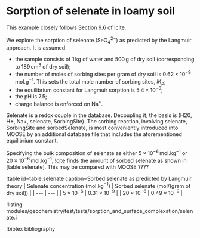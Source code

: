 # Sorption of selenate in loamy soil

This example closely follows Section 9.6 of [!cite](bethke_2007).

We explore the sorption of selenate (SeO$_{4}^{2-}$) as predicted by the Langmuir approach.  It is assumed

- the sample consists of 1$\,$kg of water and 500$\,$g of dry soil (corresponding to 189$\,$cm$^{3}$ of dry soil);
- the number of moles of sorbing sites per gram of dry soil is $0.62\times 10^{-9}\,$mol.g$^{-1}$.  This sets the total mole number of sorbing sites, $M_{p}$;
- the equilibrium constant for Langmuir sorption is $5.4\times 10^{-6}$;
- the pH is 7.5;
- charge balance is enforced on Na$^{+}$.

Selenate is a redox couple in the database.  Decoupling it, the basis is (H20, H+, Na+, selenate, SorbingSite).  The sorbing reaction, involving selenate, SorbingSite and sorbedSelenate, is most conveniently introduced into MOOSE by an additional database file that includes the aforementioned equilibrium constant.

Specifying the bulk composition of selenate as either $5\times 10^{-6}\,$mol.kg$^{-1}$ or $20\times 10^{-6}\,$mol.kg$^{-1}$, [!cite](bethke_2007) finds the amount of sorbed selenate as shown in [table:selenate].  This may be compared with MOOSE ????

!table id=table:selenate caption=Sorbed selenate as predicted by Langmuir theory
| Selenate concentration (mol.kg$^{-1}$) | Sorbed selenate (mol/(gram of dry soil)) |
| --- | --- |
| $5\times 10^{-6}$ | $0.31\times 10^{-9}$ |
| $20\times 10^{-6}$ | $0.49\times 10^{-9}$ |

!listing modules/geochemistry/test/tests/sorption_and_surface_complexation/selenate.i

!bibtex bibliography